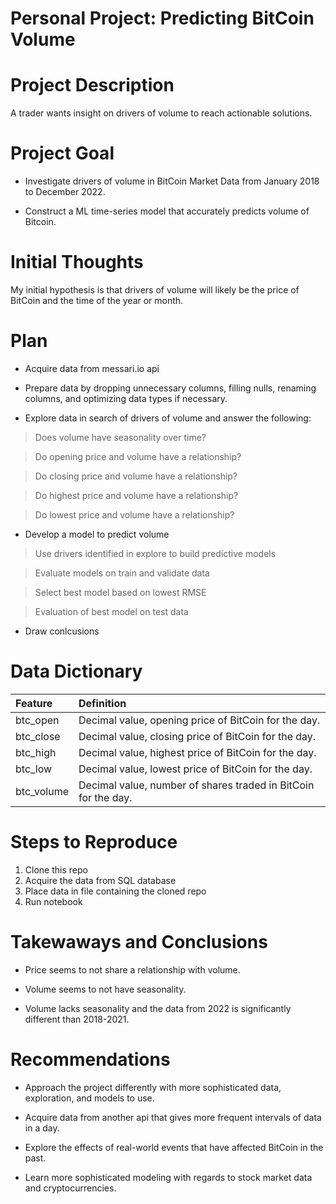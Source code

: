 # Personal Project: Predicting BitCoin Volume
# Project Description
A trader wants insight on drivers of volume to reach actionable solutions.

# Project Goal
- Investigate drivers of volume in BitCoin Market Data from January 2018 to December 2022.

- Construct a ML time-series model that accurately predicts volume of Bitcoin.

# Initial Thoughts
My initial hypothesis is that drivers of volume will likely be the price of BitCoin and the time of the year or month.

# Plan

- Acquire data from messari.io api

- Prepare data by dropping unnecessary columns, filling nulls, renaming columns, and optimizing data types if necessary.

- Explore data in search of drivers of volume and answer the following:

> Does volume have seasonality over time?


> Do opening price and volume have a relationship?


> Do closing price and volume have a relationship?


> Do highest price and volume have a relationship?


> Do lowest price and volume have a relationship?

- Develop a model to predict volume

> Use drivers identified in explore to build predictive models

> Evaluate models on train and validate data

> Select best model based on lowest RMSE

> Evaluation of best model on test data

- Draw conlcusions

# Data Dictionary

| Feature | Definition |
| :- | :- |
| btc_open | Decimal value, opening price of BitCoin for the day. |
| btc_close | Decimal value, closing price of BitCoin for the day. |
| btc_high | Decimal value, highest price of BitCoin for the day. |
| btc_low | Decimal value, lowest price of BitCoin for the day. |
| btc_volume | Decimal value, number of shares traded in BitCoin for the day. |

# Steps to Reproduce
1. Clone this repo
2. Acquire the data from SQL database
3. Place data in file containing the cloned repo
4. Run notebook

# Takewaways and Conclusions

- Price seems to not share a relationship with volume.


- Volume seems to not have seasonality.


- Volume lacks seasonality and the data from 2022 is significantly different than 2018-2021.

# Recommendations

- Approach the project differently with more sophisticated data, exploration, and models to use.


- Acquire data from another api that gives more frequent intervals of data in a day.


- Explore the effects of real-world events that have affected BitCoin in the past.


- Learn more sophisticated modeling with regards to stock market data and cryptocurrencies.
